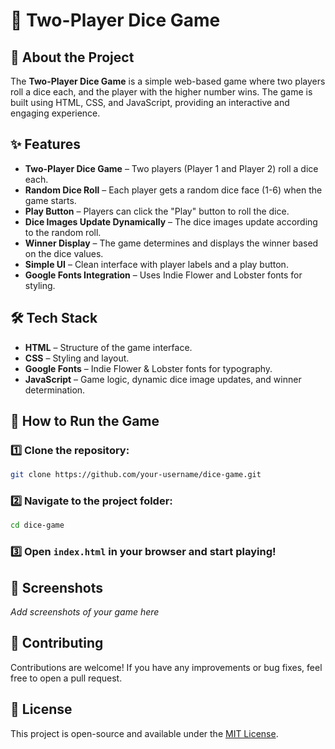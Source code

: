 # 🎲 Two-Player Dice Game

## 📝 About the Project
The **Two-Player Dice Game** is a simple web-based game where two players roll a dice each, and the player with the higher number wins. The game is built using HTML, CSS, and JavaScript, providing an interactive and engaging experience.

## ✨ Features
- **Two-Player Dice Game** – Two players (Player 1 and Player 2) roll a dice each.
- **Random Dice Roll** – Each player gets a random dice face (1-6) when the game starts.
- **Play Button** – Players can click the "Play" button to roll the dice.
- **Dice Images Update Dynamically** – The dice images update according to the random roll.
- **Winner Display** – The game determines and displays the winner based on the dice values.
- **Simple UI** – Clean interface with player labels and a play button.
- **Google Fonts Integration** – Uses Indie Flower and Lobster fonts for styling.

## 🛠️ Tech Stack
- **HTML** – Structure of the game interface.
- **CSS** – Styling and layout.
- **Google Fonts** – Indie Flower & Lobster fonts for typography.
- **JavaScript** – Game logic, dynamic dice image updates, and winner determination.

## 🚀 How to Run the Game
### 1️⃣ Clone the repository:
```sh
git clone https://github.com/your-username/dice-game.git
```
### 2️⃣ Navigate to the project folder:
```sh
cd dice-game
```
### 3️⃣ Open `index.html` in your browser and start playing!

## 📸 Screenshots
_Add screenshots of your game here_

## 🤝 Contributing
Contributions are welcome! If you have any improvements or bug fixes, feel free to open a pull request.

## 📜 License
This project is open-source and available under the [MIT License](LICENSE).


